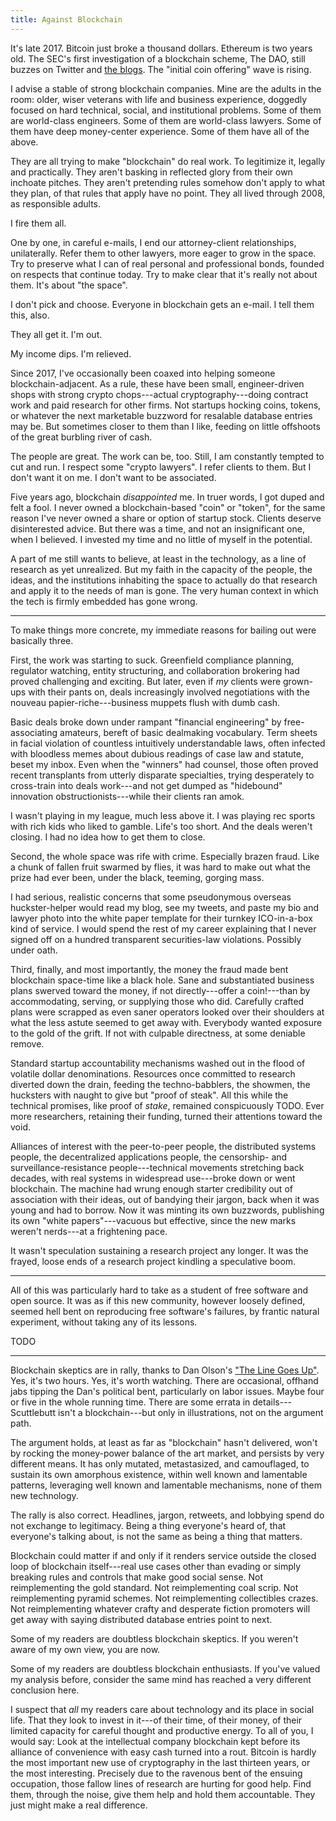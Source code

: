 ```yaml
---
title: Against Blockchain
---
```


It's late 2017.  Bitcoin just broke a thousand dollars.  Ethereum is two years old.  The SEC's first investigation of a blockchain scheme, The DAO, still buzzes on Twitter and [the blogs](https://writing.kemitchell.com/2017/07/25/DAO-Report-of-Investigation.html).  The "initial coin offering" wave is rising.

I advise a stable of strong blockchain companies.  Mine are the adults in the room: older, wiser veterans with life and business experience, doggedly focused on hard technical, social, and institutional problems.  Some of them are world-class engineers.  Some of them are world-class lawyers.  Some of them have deep money-center experience.  Some of them have all of the above.

They are all trying to make "blockchain" do real work.  To legitimize it, legally and practically.  They aren't basking in reflected glory from their own inchoate pitches.  They aren't pretending rules somehow don't apply to what they plan, of that rules that apply have no point.  They all lived through 2008, as responsible adults.

I fire them all.

One by one, in careful e-mails, I end our attorney-client relationships, unilaterally.  Refer them to other lawyers, more eager to grow in the space.  Try to preserve what I can of real personal and professional bonds, founded on respects that continue today.  Try to make clear that it's really not about them.  It's about "the space".

I don't pick and choose.  Everyone in blockchain gets an e-mail.  I tell them this, also.

They all get it.  I'm out.

My income dips.  I'm relieved.

Since 2017, I've occasionally been coaxed into helping someone blockchain-adjacent.  As a rule, these have been small, engineer-driven shops with strong crypto chops---actual cryptography---doing contract work and paid research for other firms.  Not startups hocking coins, tokens, or whatever the next marketable buzzword for resalable database entries may be.  But sometimes closer to them than I like, feeding on little offshoots of the great burbling river of cash.

The people are great.  The work can be, too.  Still, I am constantly tempted to cut and run.  I respect some "crypto lawyers".  I refer clients to them.  But I don't want it on me.  I don't want to be associated.

Five years ago, blockchain _disappointed_ me.  In truer words, I got duped and felt a fool.  I never owned a blockchain-based "coin" or "token", for the same reason I've never owned a share or option of startup stock.  Clients deserve disinterested advice.  But there was a time, and not an insignificant one, when I believed.  I invested my time and no little of myself in the potential.

A part of me still wants to believe, at least in the technology, as a line of research as yet unrealized.  But my faith in the capacity of the people, the ideas, and the institutions inhabiting the space to actually do that research and apply it to the needs of man is gone.  The very human context in which the tech is firmly embedded has gone wrong.

---

To make things more concrete, my immediate reasons for bailing out were basically three.

First, the work was starting to suck.  Greenfield compliance planning, regulator watching, entity structuring, and collaboration brokering had proved challenging and exciting.  But later, even if _my_ clients were grown-ups with their pants on, deals increasingly involved negotiations with the nouveau papier-riche---business muppets flush with dumb cash.

Basic deals broke down under rampant "financial engineering" by free-associating amateurs, bereft of basic dealmaking vocabulary.  Term sheets in facial violation of countless intuitively understandable laws, often infected with bloodless memes about dubious readings of case law and statute, beset my inbox.  Even when the "winners" had counsel, those often proved recent transplants from utterly disparate specialties, trying desperately to cross-train into deals work---and not get dumped as "hidebound" innovation obstructionists---while their clients ran amok.

I wasn't playing in my league, much less above it.  I was playing rec sports with rich kids who liked to gamble.  Life's too short.  And the deals weren't closing.  I had no idea how to get them to close.

Second, the whole space was rife with crime.  Especially brazen fraud.  Like a chunk of fallen fruit swarmed by flies, it was hard to make out what the prize had ever been, under the black, teeming, gorging mass.

I had serious, realistic concerns that some pseudonymous overseas huckster-helper would read my blog, see my tweets, and paste my bio and lawyer photo into the white paper template for their turnkey ICO-in-a-box kind of service.  I would spend the rest of my career explaining that I never signed off on a hundred transparent securities-law violations.  Possibly under oath.

Third, finally, and most importantly, the money the fraud made bent blockchain space-time like a black hole.  Sane and substantiated business plans swerved toward the money, if not directly---offer a coin!---than by accommodating, serving, or supplying those who did.  Carefully crafted plans were scrapped as even saner operators looked over their shoulders at what the less astute seemed to get away with.  Everybody wanted exposure to the gold of the grift.  If not with culpable directness, at some deniable remove.

Standard startup accountability mechanisms washed out in the flood of volatile dollar denominations.  Resources once committed to research diverted down the drain, feeding the techno-babblers, the showmen, the hucksters with naught to give but "proof of steak".  All this while the technical promises, like proof of _stake_, remained conspicuously TODO.  Ever more researchers, retaining their funding, turned their attentions toward the void.

Alliances of interest with the peer-to-peer people, the distributed systems people, the decentralized applications people, the censorship- and surveillance-resistance people---technical movements stretching back decades, with real systems in widespread use---broke down or went blockchain.  The machine had wrung enough starter credibility out of association with their ideas, out of bandying their jargon, back when it was young and had to borrow.  Now it was minting its own buzzwords, publishing its own "white papers"---vacuous but effective, since the new marks weren't nerds---at a frightening pace.

It wasn't speculation sustaining a research project any longer.  It was the frayed, loose ends of a research project kindling a speculative boom.

---

All of this was particularly hard to take as a student of free software and open source.  It was as if this new community, however loosely defined, seemed hell bent on reproducing free software's failures, by frantic natural experiment, without taking any of its lessons.

TODO

---

Blockchain skeptics are in rally, thanks to Dan Olson's ["The Line Goes Up"](https://www.youtube.com/watch?v=YQ_xWvX1n9g).  Yes, it's two hours.  Yes, it's worth watching.  There are occasional, offhand jabs tipping the Dan's political bent, particularly on labor issues.  Maybe four or five in the whole running time.  There are some errata in details---Scuttlebutt isn't a blockchain---but only in illustrations, not on the argument path.

The argument holds, at least as far as "blockchain" hasn't delivered, won't by rocking the money-power balance of the art market, and persists by very different means.  It has only mutated, metastasized, and camouflaged, to sustain its own amorphous existence, within well known and lamentable patterns, leveraging well known and lamentable mechanisms, none of them new technology.

The rally is also correct.  Headlines, jargon, retweets, and lobbying spend do not exchange to legitimacy.  Being a thing everyone's heard of, that everyone's talking about, is not the same as being a thing that matters.

Blockchain could matter if and only if it renders service outside the closed loop of blockchain itself---real use cases other than evading or simply breaking rules and controls that make good social sense.  Not reimplementing the gold standard.  Not reimplementing coal scrip.  Not reimplementing pyramid schemes.  Not reimplementing collectibles crazes.  Not reimplementing whatever crafty and desperate fiction promoters will get away with saying distributed database entries point to next.

Some of my readers are doubtless blockchain skeptics.  If you weren't aware of my own view, you are now.

Some of my readers are doubtless blockchain enthusiasts.  If you've valued my analysis before, consider the same mind has reached a very different conclusion here.

I suspect that _all_ my readers care about technology and its place in social life.  That they look to invest in it---of their time, of their money, of their limited capacity for careful thought and productive energy.  To all of you, I would say: Look at the intellectual company blockchain kept before its alliance of convenience with easy cash turned into a rout.  Bitcoin is hardly the most important new use of cryptography in the last thirteen years, or the most interesting.  Precisely due to the ravenous bent of the ensuing occupation, those fallow lines of research are hurting for good help.  Find them, through the noise, give them help and hold them accountable.  They just might make a real difference.

